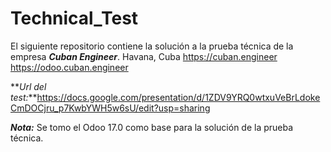 # Technical_Test
El siguiente repositorio contiene la solución a la prueba técnica de la empresa **_Cuban Engineer_**.
Havana, Cuba
https://cuban.engineer
https://odoo.cuban.engineer

**_Url del test:_**https://docs.google.com/presentation/d/1ZDV9YRQ0wtxuVeBrLdokeCmDOCjru_p7KwbYWH5w6sU/edit?usp=sharing


**_Nota:_**
Se tomo el Odoo 17.0 como base para la solución de la prueba técnica.